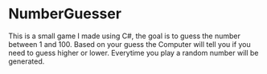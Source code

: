 # NumberGuesser

This is a small game I made using C#, the goal is to guess the number between 1 and 100.
Based on your guess the Computer will tell you if you need to guess higher or lower.
Everytime you play a random number will be generated.
